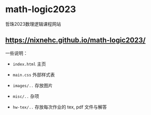 # math-logic2023
哲珠2023数理逻辑课程网站

https://nixnehc.github.io/math-logic2023/
---

一些说明：

- `index.html` 主页
- `main.css` 外部样式表

  
- `images/..` 存放图片
- `misc/..` 杂项
- `hw-tex/..` 存放每次作业的 tex, pdf 文件与解答
